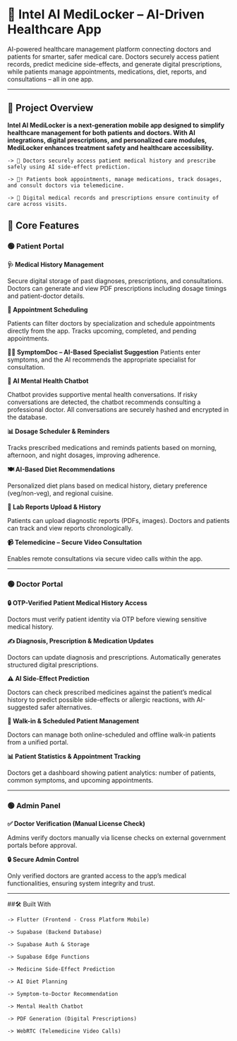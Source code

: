 # 🏥 Intel AI MediLocker – AI-Driven Healthcare App

AI-powered healthcare management platform connecting doctors and patients for smarter, safer medical care. Doctors securely access patient records, predict medicine side-effects, and generate digital prescriptions, while patients manage appointments, medications, diet, reports, and consultations – all in one app.

---

## 🚀 Project Overview

**Intel AI MediLocker is a next-generation mobile app designed to simplify healthcare management for both patients and doctors. With AI integrations, digital prescriptions, and personalized care modules, MediLocker enhances treatment safety and healthcare accessibility.**
```
-> 💊 Doctors securely access patient medical history and prescribe safely using AI side-effect prediction.

-> 🧑‍⚕️ Patients book appointments, manage medications, track dosages, and consult doctors via telemedicine.

-> 📄 Digital medical records and prescriptions ensure continuity of care across visits.
```

 ## 🎯 Core Features

### 🟢 Patient Portal

**🩺 Medical History Management**

Secure digital storage of past diagnoses, prescriptions, and consultations. Doctors can generate and view PDF prescriptions including dosage timings and patient-doctor details.

**📅 Appointment Scheduling**

Patients can filter doctors by specialization and schedule appointments directly from the app. Tracks upcoming, completed, and pending appointments.

**🧑‍⚕️ SymptomDoc – AI-Based Specialist Suggestion**
Patients enter symptoms, and the AI recommends the appropriate specialist for consultation.

**🧘 AI Mental Health Chatbot**

Chatbot provides supportive mental health conversations. If risky conversations are detected, the chatbot recommends consulting a professional doctor. All conversations are securely hashed and encrypted in the database.

**📊 Dosage Scheduler & Reminders**

Tracks prescribed medications and reminds patients based on morning, afternoon, and night dosages, improving adherence.

**🍽️ AI-Based Diet Recommendations**

Personalized diet plans based on medical history, dietary preference (veg/non-veg), and regional cuisine.

**📑 Lab Reports Upload & History**

Patients can upload diagnostic reports (PDFs, images). Doctors and patients can track and view reports chronologically.

**📹 Telemedicine – Secure Video Consultation**

Enables remote consultations via secure video calls within the app.

---

### 🟢 Doctor Portal

**🔒 OTP-Verified Patient Medical History Access**

Doctors must verify patient identity via OTP before viewing sensitive medical history.

**✍️ Diagnosis, Prescription & Medication Updates**

Doctors can update diagnosis and prescriptions. Automatically generates structured digital prescriptions.

**⚠️ AI Side-Effect Prediction**

Doctors can check prescribed medicines against the patient’s medical history to predict possible side-effects or allergic reactions, with AI-suggested safer alternatives.

**🏥 Walk-in & Scheduled Patient Management**

Doctors can manage both online-scheduled and offline walk-in patients from a unified portal.

**📊 Patient Statistics & Appointment Tracking**

Doctors get a dashboard showing patient analytics: number of patients, common symptoms, and upcoming appointments.

---

### 🟢 Admin Panel

**✅ Doctor Verification (Manual License Check)**

Admins verify doctors manually via license checks on external government portals before approval.

**🔒 Secure Admin Control**

Only verified doctors are granted access to the app’s medical functionalities, ensuring system integrity and trust.

---

##🛠️ Built With

```
-> Flutter (Frontend - Cross Platform Mobile)

-> Supabase (Backend Database)

-> Supabase Auth & Storage

-> Supabase Edge Functions

-> Medicine Side-Effect Prediction

-> AI Diet Planning

-> Symptom-to-Doctor Recommendation

-> Mental Health Chatbot

-> PDF Generation (Digital Prescriptions)

-> WebRTC (Telemedicine Video Calls)
```

 
